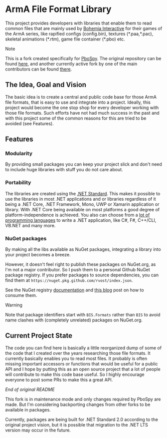 # ArmA File Format Library
This project provides developers with libraries that enable them to read common files that are mainly used by [Bohemia Interactive][1] for their games of the ArmA series, like rapified configs (config.bin), textures (\*.paa,\*.pac), skeletal animations (\*.rtm), game file container (\*.pbo) etc.

> [!NOTE]
> This is a fork created specifically for [PboSpy](https://github.com/rvost/PboSpy). The original repository can be found [here](https://github.com/Braini01/bis-file-formats), and another currently active fork by one of the main contributors can be found [there](https://github.com/jetelain/bis-file-formats).

## The Idea, Goal and Vision
The basic idea is to create a central and public code base for those ArmA file formats, that is easy to use and integrate into a project. Ideally, this project would become the one stop shop for every developer working with those file formats. Such efforts have not had much success in the past and with this project some of the common reasons for this are tried to be avoided (see Features).

## Features

### Modularity
By providing small packages you can keep your project slick and don't need to include huge libraries with stuff you do not care about.

### Portability
The libraries are created using the [.NET Standard][2]. This makes it possible to use the libraries in most .NET applications and or libraries regardless of it being a .NET Core, .NET Framework, Mono, UWP or Xamarin application or library. With .NET Core being available on most platforms a good degree of platform-independence is achieved. You also can choose from a [lot of programming languages][3] to write a .NET application, like C#, F#, C++/CLI, VB.NET and many more.

### NuGet packages
By making all the libs available as NuGet packages, integrating a library into your project becomes a breeze.

However, it doesn't feel right to publish these packages on NuGet.org, as I'm not a major contributor. So I push them to a personal Github NuGet package registry.  If you prefer packages to source dependencies, you can find them at `https://nuget.pkg.github.com/rvost/index.json`. 

See the NuGet registry [documentation](https://docs.github.com/en/packages/working-with-a-github-packages-registry/working-with-the-nuget-registry) and [this blog](https://samlearnsazure.blog/2021/08/08/consuming-a-nuget-package-from-github-packages/) post  on how to consume them.

> [!WARNING]
> Note that package identifiers start with `BIS.Formats` rather than `BIS` to avoid name clashes with (completely unrelated) packages on NuGet.org.

## Current Project State
The code you can find here is basically a little reorganized dump of some of the code that I created over the years researching those file formats. It currently basically enables you to read most files. It probably is often missing important accessors or functions that would be useful for a public API and I hope by putting this as an open source project that a lot of people will contribute to make this code base useful. So I highly encourage everyone to post some PRs to make this a great API.

_*End of original README*_

This fork is in maintenance mode and only changes required by PboSpy are made. But I'm considering backporting changes from other forks to be available in packages.

Currently, packages are being built for .NET Standard 2.0 according to the original project vision, but it is possible that migration to the .NET LTS version may occur in the future.

[1]: https://www.bistudio.com/
[2]: https://github.com/dotnet/standard
[3]: https://en.wikipedia.org/wiki/List_of_CLI_languages
